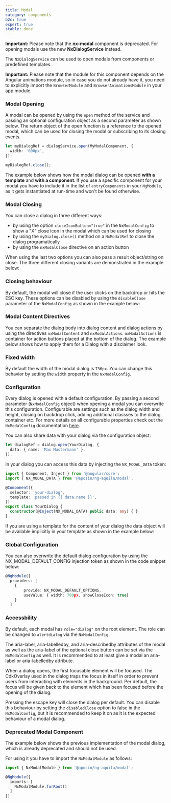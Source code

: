 ```yaml
---
title: Modal
category: components
b2c: true
expert: true
stable: done
---
```


<div class="docs-deprecation-warning">
  <strong>Important: </strong>
  Please note that the <strong>nx-modal</strong> component is deprecated. For opening modals use the new <strong> NxDialogService</strong> instead.
</div>

The `NxDialogService` can be used to open modals from components or predefined templates.

**Important:** Please note that the module for this component depends on the Angular animations module, so in case you do not already have it, you need to explicitly import the `BrowserModule` and `BrowserAnimationsModule` in your app.module.

### Modal Opening
A modal can be opened by using the `open` method of the service and passing an optional configuration object as a second parameter as shown below. The return object of the open function is a reference to the opened modal, which can be used for closing the modal or subscribing to its closing events.

```ts
let myDialogRef = dialogService.open(MyModalComponent, {
  width: '600px',
});

myDialogRef.close();
```

The example below shows how the modal dialog can be opened **with a template** and **with a component**.
If you use a specific component for your modal you have to include it in the list of `entryComponents` in your `NgModule`, as it gets instantiated at run-time and won't be found otherwise.

<!-- example(modal-opening) -->

### Modal Closing
You can close a dialog in three different ways:
  * by using the option `closeIconButton="true"` in the `NxModalConfig` to show a "X" close icon in the modal which can be used for closing
  * by using the `myDialog.close()` method on a `NxModalRef` to close the dialog programatically
  * by using the `nxModalClose` directive on an action button

When using the last two options you can also pass a result object/string on close.
The three different closing variants are demonstrated in the example below:
<!-- example(modal-closing) -->

### Closing behaviour
By default, the modal will close if the user clicks on the backdrop or hits the ESC key. These options can be disabled by using the `disableClose` parameter of the `NxModalConfig` as shown in the example below:

<!-- example(modal-closing-behaviour) -->

### Modal Content Directives
You can separate the dialog body into dialog content and dialog actions by using the directives `nxModalContent` and `nxModalActions`. `nxModalActions` is container for action buttons placed at the bottom of the dialog. The example below shows how to apply them for a Dialog with a disclaimer look.

<!-- example(modal-content-actions) -->

### Fixed width
By default the width of the modal dialog is `736px`. You can change this behavior by setting the `width` property in the `NxModalConfig`.

<!-- example(modal-fixed-width) -->

### Configuration
Every dialog is opened with a default configuration. By passing a second parameter (`NxModalConfig` object) when opening a modal you can overwrite this configuration. Configurable are settings such as the dialog width and height, closing on backdrop click, adding additional classses to the dialog container etc. For more details on all configurable properties check out the `NxModalConfig` documentation [here](./documentation/modal/api#NxModalConfig).

You can also share data with your dialog via the configuration object:

```ts
let dialogRef = dialog.open(YourDialog, {
  data: { name: 'Max Mustermann' },
});
```

In your dialog you can access this data by injecting the `NX_MODAL_DATA` token:


```ts
import { Component, Inject } from '@angular/core';
import { NX_MODAL_DATA } from '@aposin/ng-aquila/modal';

@Component({
  selector: 'your-dialog',
  template: 'passed in {{ data.name }}',
})
export class YourDialog {
  constructor(@Inject(NX_MODAL_DATA) public data: any) { }
}
```

If you are using a template for the content of your dialog the data object will be available implicitly in your template as shown in the example below:

<!-- example(modal-data-injection) -->


### Global Configuration
You can also overwrite the default dialog configuration by using the NX_MODAL_DEFAULT_CONFIG injection token as shown in the code snippet below:

```ts
@NgModule({
  providers: [
    {
        provide: NX_MODAL_DEFAULT_OPTIONS,
        useValue: { width: 700px, showCloseIcon: true}
    }
  ]
```

### Accessbility
By default, each modal has `role="dialog"` on the root element. The role can be changed to `alertdialog` via the `NxModalConfig`.

The aria-label, aria-labelledby, and aria-describedby attributes of the modal as well as the aria-label of the optional close button can be set via the `NxModalConfig` as well. It is recommended to at least give a modal an aria-label or aria-labelledby attribute.

When a dialog opens, the first focusable element will be focused. The CdkOverlay used in the dialog traps the focus in itself in order to prevent users from interacting with elements in the background. Per default, the focus will be given back to the element which has been focused before the opening of the dialog.

Pressing the escape key will close the dialog per default. You can disable this behaviour by setting the `disabledClose` option to false in the `NxModalConfig`, but it is recommended to keep it on as it is the expected behaviour of a modal dialog.

### Deprecated Modal Component
The example below shows the previous implementation of the modal dialog, which is already deprecated and should not be used.

For using it you have to import the `NxModalModule` as follows:

```ts
import { NxModalModule } from '@aposin/ng-aquila/modal';

@NgModule({
  imports: [
    NxModalModule.forRoot()
  ]
})
```

<!-- example(modal-basic) -->
